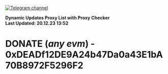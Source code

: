[![Telegram channel](https://img.shields.io/endpoint?url=https://runkit.io/damiankrawczyk/telegram-badge/branches/master?url=https://t.me/n4z4v0d)](https://t.me/n4z4v0d) 

**Dynamic Updates Proxy List with Proxy Checker**  
**Last Updated: 20.12.23 13:52**

# DONATE (_any evm_) - 0xDEADf12DE9A24b47Da0a43E1bA70B8972F5296F2
